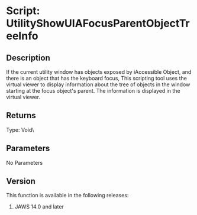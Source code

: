# Script: UtilityShowUIAFocusParentObjectTreeInfo

## Description

If the current utility window has objects exposed by iAccessible Object,
and there is an object that has the keyboard focus, This scripting tool
uses the virtual viewer to display information about the tree of objects
in the window starting at the focus object\'s parent. The information is
displayed in the virtual viewer.

## Returns

Type: Void\

## Parameters

No Parameters

## Version

This function is available in the following releases:

1.  JAWS 14.0 and later
